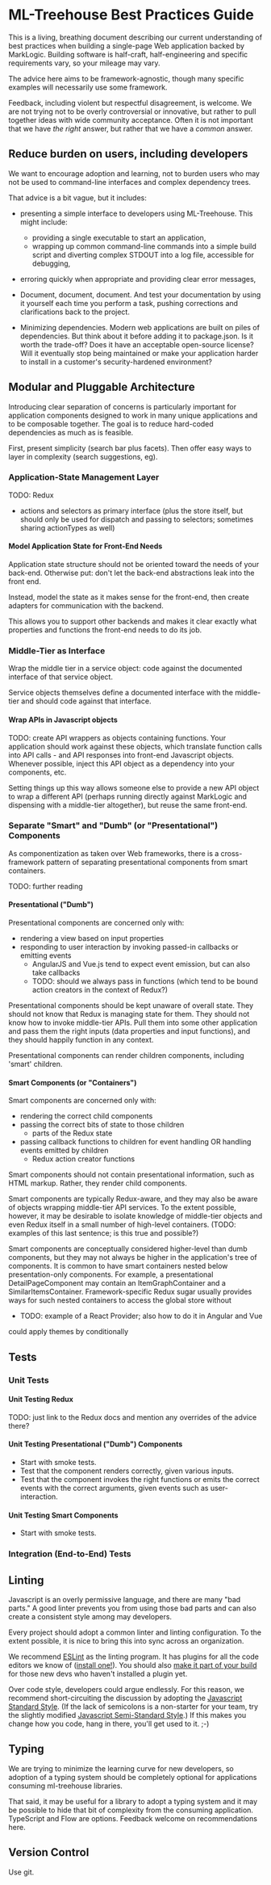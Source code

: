 # ML-Treehouse Best Practices Guide

This is a living, breathing document describing our current understanding of best practices when building a single-page Web application backed by MarkLogic. Building software is half-craft, half-engineering and specific requirements vary, so your mileage may vary.

The advice here aims to be framework-agnostic, though many specific examples will necessarily use some framework.

Feedback, including violent but respectful disagreement, is welcome. We are not trying not to be overly controversial or innovative, but rather to pull together ideas with wide community acceptance. Often it is not important that we have *the right* answer, but rather that we have a *common* answer.

## Reduce burden on users, including developers

We want to encourage adoption and learning, not to burden users who may not be used to command-line interfaces and complex dependency trees.

That advice is a bit vague, but it includes:

- presenting a simple interface to developers using ML-Treehouse. This might include:
  - providing a single executable to start an application,
  - wrapping up common command-line commands into a simple build script and diverting complex STDOUT into a log file, accessible for debugging,

- erroring quickly when appropriate and providing clear error messages,

- Document, document, document. And test your documentation by using it yourself each time you perform a task, pushing corrections and clarifications back to the project.

- Minimizing dependencies. Modern web applications are built on piles of dependencies. But think about it before adding it to package.json. Is it worth the trade-off? Does it have an acceptable open-source license? Will it eventually stop being maintained or make your application harder to install in a customer's security-hardened environment?

## Modular and Pluggable Architecture

Introducing clear separation of concerns is particularly important for application components designed to work in many unique applications and to be composable together. The goal is to reduce hard-coded dependencies as much as is feasible.

First, present simplicity (search bar plus facets). Then offer easy ways to layer in complexity (search suggestions, eg).

### Application-State Management Layer

TODO: Redux

- actions and selectors as primary interface (plus the store itself, but should only be used for dispatch and passing to selectors; sometimes sharing actionTypes as well)

#### Model Application State for Front-End Needs

Application state structure should not be oriented toward the needs of your back-end. Otherwise put: don't let the back-end abstractions leak into the front end.

Instead, model the state as it makes sense for the front-end, then create adapters for communication with the backend.

This allows you to support other backends and makes it clear exactly what properties and functions the front-end needs to do its job.

### Middle-Tier as Interface

Wrap the middle tier in a service object: code against the documented interface of that service object.

Service objects themselves define a documented interface with the middle-tier and should code against that interface.

#### Wrap APIs in Javascript objects

TODO: create API wrappers as objects containing functions. Your application should work against these objects, which translate function calls into API calls - and API responses into front-end Javascript objects. Whenever possible, inject this API object as a dependency into your components, etc.

Setting things up this way allows someone else to provide a new API object to wrap a different API (perhaps running directly against MarkLogic and dispensing with a middle-tier altogether), but reuse the same front-end.

### Separate "Smart" and "Dumb" (or "Presentational") Components

As componentization as taken over Web frameworks, there is a cross-framework pattern of separating presentational components from smart containers.

TODO: further reading

#### Presentational ("Dumb")

Presentational components are concerned only with:

- rendering a view based on input properties
- responding to user interaction by invoking passed-in callbacks or emitting events
  - AngularJS and Vue.js tend to expect event emission, but can also take callbacks
  - TODO: should we always pass in functions (which tend to be bound action creators in the context of Redux?)

Presentational components should be kept unaware of overall state. They should not know that Redux is managing state for them. They should not know how to invoke middle-tier APIs. Pull them into some other application and pass them the right inputs (data properties and input functions), and they should happily function in any context.

Presentational components can render children components, including 'smart' children.

#### Smart Components (or "Containers")

Smart components are concerned only with:

- rendering the correct child components
- passing the correct bits of state to those children
  - parts of the Redux state
- passing callback functions to children for event handling OR handling events emitted by children
  - Redux action creator functions

Smart components should not contain presentational information, such as HTML markup. Rather, they render child components.

Smart components are typically Redux-aware, and they may also be aware of objects wrapping middle-tier API services. To the extent possible, however, it may be desirable to isolate knowledge of middle-tier objects and even Redux itself in a small number of high-level containers. (TODO: examples of this last sentence; is this true and possible?)

Smart components are conceptually considered higher-level than dumb components, but they may not always be higher in the application's tree of components. It is common to have smart containers nested below presentation-only components. For example, a presentational DetailPageComponent may contain an ItemGraphContainer and a SimilarItemsContainer. Framework-specific Redux sugar usually provides ways for such nested containers to access the global store without

- TODO: example of a React Provider; also how to do it in Angular and Vue

could apply themes by conditionally 

## Tests

### Unit Tests

#### Unit Testing Redux

TODO: just link to the Redux docs and mention any overrides of the advice there?

#### Unit Testing Presentational ("Dumb") Components

- Start with smoke tests.
- Test that the component renders correctly, given various inputs.
- Test that the component invokes the right functions or emits the correct events with the correct arguments, given events such as user-interaction.

#### Unit Testing Smart Components

- Start with smoke tests.

### Integration (End-to-End) Tests

## Linting

Javascript is an overly permissive language, and there are many "bad parts." A good linter prevents you from using those bad parts and can also create a consistent style among may developers.

Every project should adopt a common linter and linting configuration. To the extent possible, it is nice to bring this into sync across an organization.

We recommend [ESLint](https://eslint.org/) as the linting program. It has plugins for all the code editors we know of ([install one!](https://eslint.org/docs/user-guide/integrations#editors)). You should also [make it part of your build](https://eslint.org/docs/user-guide/integrations#build-systems) for those new devs who haven't installed a plugin yet.

Over code style, developers could argue endlessly. For this reason, we recommend short-circuiting the discussion by adopting the [Javascript Standard Style](https://standardjs.com/). (If the lack of semicolons is a non-starter for your team, try the slightly modified [Javascript Semi-Standard Style](https://github.com/Flet/semistandard).) If this makes you change how you code, hang in there, you'll get used to it. ;-)

## Typing

We are trying to minimize the learning curve for new developers, so adoption of a typing system should be completely optional for applications consuming ml-treehouse libraries. 

That said, it may be useful for a library to adopt a typing system and it may be possible to hide that bit of complexity from the consuming application. TypeScript and Flow are options. Feedback welcome on recommendations here.

## Version Control

Use git.
